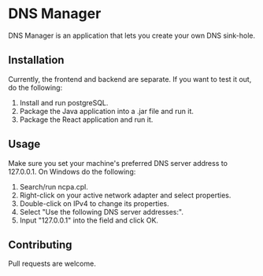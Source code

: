 # DNS Manager
DNS Manager is an application that lets you create your own DNS sink-hole.

## Installation
Currently, the frontend and backend are separate. If you want to test it out, do the following:
1. Install and run postgreSQL.
2. Package the Java application into a .jar file and run it.
3. Package the React application and run it.

## Usage
Make sure you set your machine's preferred DNS server address to 127.0.0.1.
On Windows do the following:
1. Search/run ncpa.cpl.
2. Right-click on your active network adapter and select properties.
3. Double-click on IPv4 to change its properties.
4. Select "Use the following DNS server addresses:".
5. Input "127.0.0.1" into the field and click OK.



## Contributing
Pull requests are welcome. 
